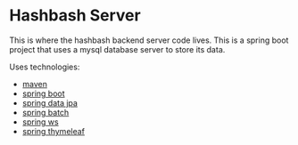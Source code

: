 Hashbash Server
===================
This is where the hashbash backend server code lives. This is a spring boot
project that uses a mysql database server to store its data.

Uses technologies:

* [maven](https://maven.apache.org/)
* [spring boot](https://projects.spring.io/spring-boot/)
* [spring data jpa](https://projects.spring.io/spring-data-jpa/)
* [spring batch](http://projects.spring.io/spring-batch/)
* [spring ws](http://projects.spring.io/spring-ws/)
* [spring thymeleaf](http://www.thymeleaf.org/doc/tutorials/3.0/thymeleafspring.html)
